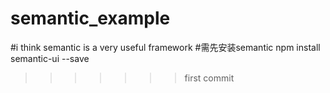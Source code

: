 # semantic_example
#i think semantic  is a very useful framework
#需先安装semantic npm  install semantic-ui --save  
>>>>>>> first commit
